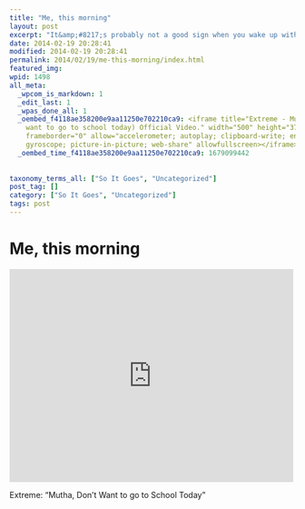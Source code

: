 ```yaml
---
title: "Me, this morning"
layout: post
excerpt: "It&amp;#8217;s probably not a good sign when you wake up with this song in your head."
date: 2014-02-19 20:28:41
modified: 2014-02-19 20:28:41
permalink: 2014/02/19/me-this-morning/index.html
featured_img: 
wpid: 1498
all_meta: 
  _wpcom_is_markdown: 1
  _edit_last: 1
  _wpas_done_all: 1
  _oembed_f4118ae358200e9aa11250e702210ca9: <iframe title="Extreme - Mutha (Don&#039;t
    want to go to school today) Official Video." width="500" height="375" src="https://www.youtube.com/embed/UchTs_gLi5M?feature=oembed"
    frameborder="0" allow="accelerometer; autoplay; clipboard-write; encrypted-media;
    gyroscope; picture-in-picture; web-share" allowfullscreen></iframe>
  _oembed_time_f4118ae358200e9aa11250e702210ca9: 1679099442
  
  
taxonomy_terms_all: ["So It Goes", "Uncategorized"]
post_tag: []
category: ["So It Goes", "Uncategorized"]
tags: post
---
```


# Me, this morning

<iframe allow="accelerometer; autoplay; clipboard-write; encrypted-media; gyroscope; picture-in-picture; web-share" allowfullscreen="" frameborder="0" height="375" loading="lazy" src="https://www.youtube.com/embed/UchTs_gLi5M?feature=oembed" title="Extreme - Mutha (Don't want to go to school today) Official Video." width="500"></iframe>

Extreme: “Mutha, Don’t Want to go to School Today”